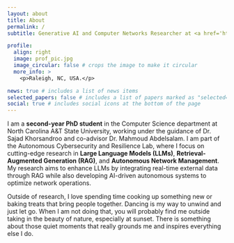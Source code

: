 ```yaml
---
layout: about
title: About
permalink: /
subtitle: Generative AI and Computer Networks Researcher at <a href='https://www.ncat.edu/'>North Carolina A&T State University</a>

profile:
  align: right
  image: prof_pic.jpg
  image_circular: false # crops the image to make it circular
  more_info: >
    <p>Raleigh, NC, USA.</p>

news: true # includes a list of news items
selected_papers: false # includes a list of papers marked as "selected={true}"
social: true # includes social icons at the bottom of the page
---
```


I am a **second-year PhD student** in the Computer Science department at North Carolina A&T State University, working under the guidance of Dr. Sajad Khorsandroo and co-advisor Dr. Mahmoud Abdelsalam. I am part of the Autonomous Cybersecurity and Resilience Lab, where I focus on cutting-edge research in **Large Language Models (LLMs)**, **Retrieval-Augmented Generation (RAG)**, and **Autonomous Network Management**. My research aims to enhance LLMs by integrating real-time external data through RAG while also developing AI-driven autonomous systems to optimize network operations.


Outside of research, I love spending time cooking up something new or baking treats that bring people together. Dancing is my way to unwind and just let go. When I am not doing that, you will probably find me outside taking in the beauty of nature, especially at sunset. There is something about those quiet moments that really grounds me and inspires everything else I do.
